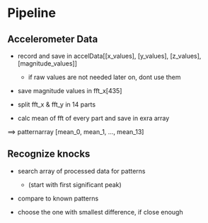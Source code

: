 # Pipeline

## Accelerometer Data

+ record and save in accelData[[x_values], [y_values], [z_values], [magnitude_values]]
	+ if raw values are not needed later on, dont use them

+ save magnitude values in fft_x[435]

+ split fft_x & fft_y in 14 parts

+ calc mean of fft of every part and save in exra array

==> patternarray [mean_0, mean_1, ..., mean_13]


## Recognize knocks

+ search array of processed data for patterns
	+ (start with first significant peak)

+ compare to known patterns
+ choose the one with smallest difference, if close enough
